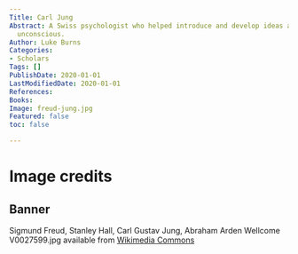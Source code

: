 ```yaml
---
Title: Carl Jung
Abstract: A Swiss psychologist who helped introduce and develop ideas about the human
  unconscious.
Author: Luke Burns
Categories:
- Scholars
Tags: []
PublishDate: 2020-01-01
LastModifiedDate: 2020-01-01
References: 
Books: 
Image: freud-jung.jpg
Featured: false
toc: false

---
```

# Image credits

## Banner

Sigmund Freud, Stanley Hall, Carl Gustav Jung, Abraham Arden Wellcome V0027599.jpg available from [Wikimedia Commons](https://commons.m.wikimedia.org/wiki/File:Sigmund_Freud,_Stanley_Hall,_Carl_Gustav_Jung,_Abraham_Arden_Wellcome_V0027599.jpg)